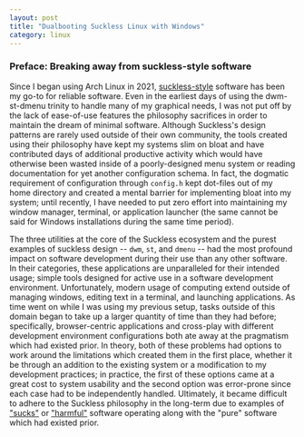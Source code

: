 ```yaml
---
layout: post
title: "Dualbooting Suckless Linux with Windows"
category: linux
---
```


### Preface: Breaking away from suckless-style software

Since I began using Arch Linux in 2021, [suckless-style](https://suckless.org/philosophy) software has been my go-to for reliable software. Even in the earliest days of using the dwm-st-dmenu trinity to handle many of my graphical needs, I was not put off by the lack of ease-of-use features the philosophy sacrifices in order to maintain the dream of minimal software. Although Suckless's design patterns are rarely used outside of their own community, the tools created using their philosophy have kept my systems slim on bloat and have contributed days of additional productive activity which would have otherwise been wasted inside of a poorly-designed menu system or reading documentation for yet another configuration schema. In fact, the dogmatic requirement of configuration through `config.h` kept dot-files out of my home directory and created a mental barrier for implementing bloat into my system; until recently, I have needed to put zero effort into maintaining my window manager, terminal, or application launcher (the same cannot be said for Windows installations during the same time period).

The three utilities at the core of the Suckless ecosystem and the purest examples of suckless design -- `dwm`, `st`, and `dmenu` -- had the most profound impact on software development during their use than any other software. In their categories, these applications are unparalleled for their intended usage; simple tools designed for active use in a software development environment. Unfortunately, modern usage of computing extend outside of managing windows, editing text in a terminal, and launching applications. As time went on while I was using my previous setup, tasks outside of this domain began to take up a larger quantity of time than they had before; specifically, browser-centric applications and cross-play with different development environment configurations both ate away at the pragmatism which had existed prior. In theory, both of these problems had options to work around the limitations which created them in the first place, whether it be through an addition to the existing system or a modification to my development practices; in practice, the first of these options came at a great cost to system usability and the second option was error-prone since each case had to be independently handled. Ultimately, it became difficult to adhere to the Suckless philosophy in the long-term due to examples of ["sucks"](https://suckless.org/sucks/) or ["harmful"](https://harmful.cat-v.org) software operating along with the "pure" software which had existed prior.
